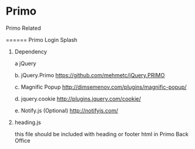 Primo
=====

Primo Related


======
Primo Login Splash
1)	Dependency

	a	jQuery
	
	b.	jQuery.Primo   https://github.com/mehmetc/jQuery.PRIMO
	
	c.	Magnific Popup http://dimsemenov.com/plugins/magnific-popup/
	
	d.  	jquery.cookie  http://plugins.jquery.com/cookie/
	
	e.	Notify.js (Optional) http://notifyjs.com/
	
2) heading.js 

	this file should be included with heading or footer html in Primo Back Office
